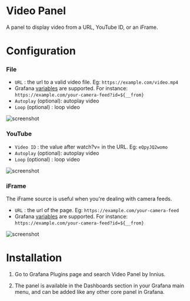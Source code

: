 # Video Panel
A panel to display video from a URL, YouTube ID, or an iFrame. 

# Configuration

### File 
-  `URL` : the url to a valid video file. Eg: `https://example.com/video.mp4`
-  Grafana [variables](https://grafana.com/docs/grafana/latest/variables/variable-types/) are supported. For instance: `https://example.com/your-camera-feed?id=${__from}` 
-  `Autoplay` (optional): autoplay video
-  `Loop` (optional) : loop video

![screenshot](https://raw.githubusercontent.com/innius/grafana-video-panel/master/src/img/screenshots/video.png)

### YouTube 
-  `Video ID` : the value after watch?v= in the URL. Eg: `eQpyJQ2womo`
-  `Autoplay` (optional): autoplay video
-  `Loop` (optional) : loop video

![screenshot](https://raw.githubusercontent.com/innius/grafana-video-panel/master/src/img/screenshots/youtube.png)

### iFrame 
The iFrame source is useful when you're dealing with camera feeds.
-  `URL` : the url of the page. Eg: `https://example.com/your-camera-feed`
-  Grafana [variables](https://grafana.com/docs/grafana/latest/variables/variable-types/) are supported. For instance: `https://example.com/your-camera-feed?id=${__from}` 

![screenshot](https://raw.githubusercontent.com/innius/grafana-video-panel/master/src/img/screenshots/iframe.png)

# Installation
1. Go to Grafana Plugins page and search Video Panel by Innius. 

2. The panel is available in the Dashboards section in your Grafana main menu, and can be added like any other core panel in Grafana.
